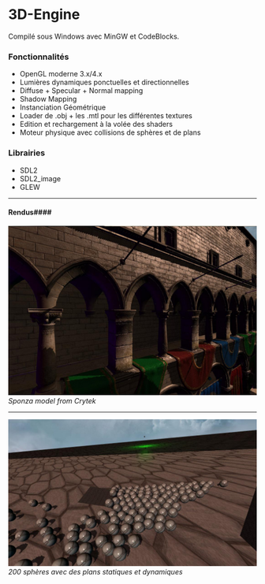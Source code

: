 3D-Engine
=========

Compilé sous Windows avec MinGW et CodeBlocks.

### Fonctionnalités

- OpenGL moderne 3.x/4.x
- Lumières dynamiques ponctuelles et directionnelles
- Diffuse + Specular + Normal mapping
- Shadow Mapping
- Instanciation Géométrique
- Loader de .obj + les .mtl pour les différentes textures
- Edition et rechargement à la volée des shaders
- Moteur physique avec collisions de sphères et de plans

### Librairies
- SDL2
- SDL2_image
- GLEW

---

#### Rendus####

![](gh-pages/sponza.jpg)
*Sponza model from Crytek*

---

![](gh-pages/physics.jpg)
*200 sphères avec des plans statiques et dynamiques*
